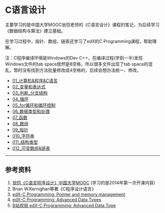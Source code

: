 # C语言设计

主要学习的是中国大学MOOC翁恺老师的《C语言设计》课程的笔记，为后续学习《数据结构与算法》建立基础。

在学习过程中，指针、数组、链表还学习了edX的C Programming课程，帮助理解。

注：C程序编译环境是Windows的Dev C++，在编译过程(学到一半)发现Windows文件的tab space居然是8空格，所以很多文件出现了tab space的混乱，暂时没有找到方法批量修改成4空格的，后续会想办法统一、修改。

- [01_计算机&程序&C语言](./01_计算机&程序&C语言)
- [02_变量和表达式](./02_变量和表达式)
- [03_判断_分支结构](./03_判断_分支结构)
- [04_循环](./04_循环)
- [05_for循环和循环控制](./05_for循环和循环控制)
- [06_数据类型和处理](./06_数据类型和处理)
- [07_函数](./07_函数)
- [08_数组](./08_数组)
- [09_指针](./09_指针)
- [010_字符串](./010_字符串)
- [011_结构类型](./011_结构类型)
- [012_可变数组&链表](./012_可变数组&链表)



-----

## 参考资料

1. [翁恺《C语言程序设计》中国大学MOOC](<http://www.icourse163.org/course/ZJU-9001>) (学习的是2014年第一次开课内容)
2. Brian W.Kernighan等著《C程序设计语言》
3. [edX-C Programming: Pointer and memory management](./https://www.edx.org/course/c-programming-pointers-and-memory-management)
4. [edX-C Programming: Advanced Data Types](https://www.edx.org/course/c-programming-advanced-data-types)
5. [B站视频 edX-C Programming: Advanced Data Type](https://www.bilibili.com/video/av78845925)


